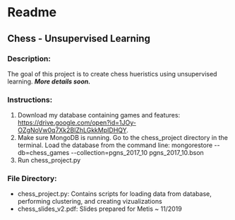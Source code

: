 # Readme
## Chess - Unsupervised Learning

### Description: 
The goal of this project is to create chess hueristics using unsupervised learning. ***More details soon.***

### Instructions:
1) Download my database containing games and features: https://drive.google.com/open?id=1JOy-OZgNoVw0q7Xk2BlZhLGkkMpIDHQY. 
2) Make sure MongoDB is running. Go to the chess_project directory in the terminal. Load the database from the command line: 
  mongorestore --db=chess_games --collection=pgns_2017_10 pgns_2017_10.bson
3) Run chess_project.py


### File Directory:
- chess_project.py: Contains scripts for loading data from database, performing clustering, and creating vizualizations
- chess_slides_v2.pdf: Slides prepared for Metis ~ 11/2019





